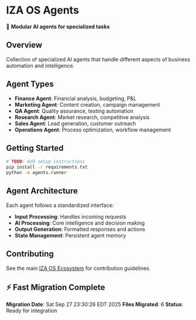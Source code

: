 # IZA OS Agents

🤖 **Modular AI agents for specialized tasks**

## Overview
Collection of specialized AI agents that handle different aspects of business automation and intelligence.

## Agent Types
- **Finance Agent**: Financial analysis, budgeting, P&L
- **Marketing Agent**: Content creation, campaign management
- **QA Agent**: Quality assurance, testing automation
- **Research Agent**: Market research, competitive analysis
- **Sales Agent**: Lead generation, customer outreach
- **Operations Agent**: Process optimization, workflow management

## Getting Started
```bash
# TODO: Add setup instructions
pip install -r requirements.txt
python -m agents.runner
```

## Agent Architecture
Each agent follows a standardized interface:
- **Input Processing**: Handles incoming requests
- **AI Processing**: Core intelligence and decision making
- **Output Generation**: Formatted responses and actions
- **State Management**: Persistent agent memory

## Contributing
See the main [IZA OS Ecosystem](../iza-os-ecosystem) for contribution guidelines.


## ⚡ Fast Migration Complete

**Migration Date**: Sat Sep 27 23:30:26 EDT 2025
**Files Migrated**:        6
**Status**: Ready for integration

